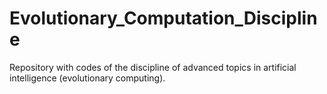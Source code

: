 # Evolutionary_Computation_Discipline
Repository with codes of the discipline of advanced topics in artificial intelligence (evolutionary computing).
